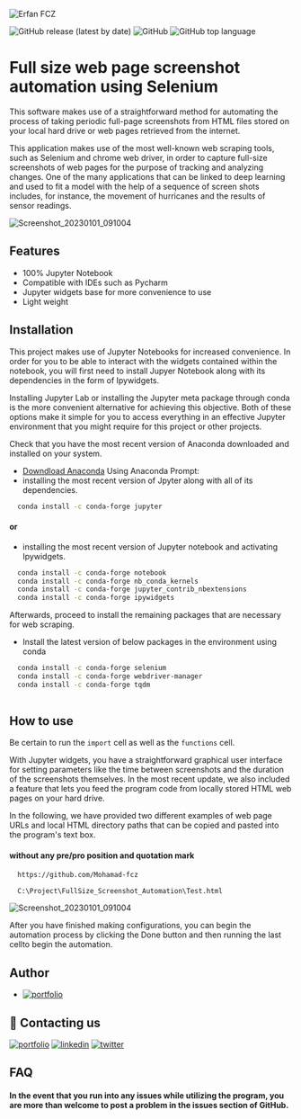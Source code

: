 
![Erfan FCZ](https://user-images.githubusercontent.com/99288525/211031801-b21a87b6-8506-4629-a1e8-51d44a4f508e.gif)


![GitHub release (latest by date)](https://img.shields.io/github/v/release/mohamad-fcz/fullsize_screenshot?label=Version&logo=GitHub&style=plastic)
![GitHub](https://img.shields.io/github/license/mohamad-fcz/fullsize_screenshot?color=yellow&logo=Osano&logoColor=yellow)
![GitHub top language](https://img.shields.io/github/languages/top/mohamad-fcz/fullsize_screenshot?color=orange&logo=jupyter&logoColor=orange)

# Full size web page screenshot automation using Selenium

This software makes use of a straightforward method for automating the process of taking periodic full-page screenshots from HTML files stored on your local hard drive or web pages retrieved from the internet.

This application makes use of the most well-known web scraping tools, such as Selenium and chrome web driver, in order to capture full-size screenshots of web pages for the purpose of tracking and analyzing changes. One of the many applications that can be linked to deep learning and used to fit a model with the help of a sequence of screen shots includes, for instance, the movement of hurricanes and the results of sensor readings.

![Screenshot_20230101_091004](https://ane4bf-datap1.s3-eu-west-1.amazonaws.com/wmocms/s3fs-public/styles/featured_media_detail/public/news/featured_media/EgZ8gkVUMAcSR-g.png?dpwhumNyJzU1pvOs721UvI8evhsQu7zz&itok=yml6jj3c)

## Features

- 100% Jupyter Notebook 
- Compatible with IDEs such as Pycharm
- Jupyter widgets base for more convenience to use
- Light weight


## Installation
This project makes use of Jupyter Notebooks for increased convenience. In order for you to be able to interact with the widgets contained within the notebook, you will first need to install Jupyer Notebook along with its dependencies in the form of Ipywidgets.

Installing Jupyter Lab or installing the Jupyter meta package through conda is the more convenient alternative for achieving this objective. Both of these options make it simple for you to access everything in an effective Jupyter environment that you might require for this project or other projects.

Check that you have the most recent version of Anaconda downloaded and installed on your system.

- [Downdload Anaconda](https://www.anaconda.com/products/distribution)
Using Anaconda Prompt:
- installing the most recent version of Jpyter along with all of its dependencies.

```bash
  conda install -c conda-forge jupyter
```
#### or
- installing the most recent version of Jupyter notebook and activating Ipywidgets.

```bash
  conda install -c conda-forge notebook
  conda install -c conda-forge nb_conda_kernels
  conda install -c conda-forge jupyter_contrib_nbextensions
  conda install -c conda-forge ipywidgets
```
Afterwards, proceed to install the remaining packages that are necessary for web scraping.
- Install the latest version of below packages in the environment using conda

```bash
  conda install -c conda-forge selenium
  conda install -c conda-forge webdriver-manager
  conda install -c conda-forge tqdm
 
```
    
## How to use

Be certain to run the `import` cell as well as the `functions` cell.

With Jupyter widgets, you have a straightforward graphical user interface for setting parameters like the time between screenshots and the duration of the screenshots themselves. In the most recent update, we also included a feature that lets you feed the program code from locally stored HTML web pages on your hard drive.

In the following, we have provided two different examples of web page URLs and local HTML directory paths that can be copied and pasted into the program's text box.
#### without any pre/pro position and quotation mark



```bash
  https://github.com/Mohamad-fcz
```
```bash
  C:\Project\FullSize_Screenshot_Automation\Test.html
```

![Screenshot_20230101_091004](https://user-images.githubusercontent.com/99288525/211022334-0f009ed1-c098-4916-acd8-c6a41d3290de.png)

After you have finished making configurations, you can begin the automation process by clicking the Done button and then running the last cellto begin the automation.
## Author

- [![portfolio](https://img.shields.io/badge/Mohamad%20Ahmadzadeh-000?style=for-the-badge&logo=github&logoColor=white)](https://github.com/Mohamad-fcz)



## 🔗 Contacting us
[![portfolio](https://img.shields.io/badge/telegram-000?style=for-the-badge&logo=telegram&logoColor=white)](https://t.me/erfan_fcz)
[![linkedin](https://img.shields.io/badge/linkedin-0A66C2?style=for-the-badge&logo=linkedin&logoColor=white)](https://www.linkedin.com/in/mohamad-ahmadzdeh-223671187/)
[![twitter](https://img.shields.io/badge/twitter-1DA1F2?style=for-the-badge&logo=twitter&logoColor=white)](https://twitter.com/erfan_fcz)


## FAQ

#### In the event that you run into any issues while utilizing the program, you are more than welcome to post a problem in the issues section of GitHub.

